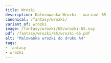 ```yaml
---
title: Wrozki
description: Kolorowanka Wrozki - wariant 65
canonical: /fantasy/wrozki/
variant_of: wrozki
image: /fantasy/wrozki/65/wrozki-65.svg
pdf: /fantasy/wrozki/65/wrozki-65.pdf
alt: "Malowanka wrozki do druku A4"
tags:
- fantasy
- wrozki
---
```

